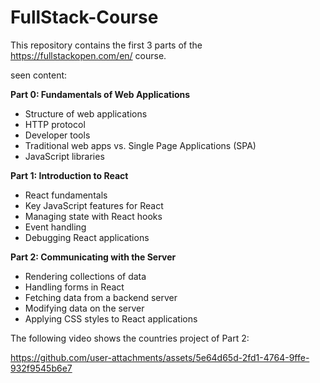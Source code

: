 # FullStack-Course

This repository contains the first 3 parts of the https://fullstackopen.com/en/ course.

seen content:


**Part 0: Fundamentals of Web Applications**  
- Structure of web applications  
- HTTP protocol  
- Developer tools  
- Traditional web apps vs. Single Page Applications (SPA)  
- JavaScript libraries  

**Part 1: Introduction to React**  
- React fundamentals  
- Key JavaScript features for React  
- Managing state with React hooks  
- Event handling  
- Debugging React applications  

**Part 2: Communicating with the Server**  
- Rendering collections of data  
- Handling forms in React  
- Fetching data from a backend server  
- Modifying data on the server  
- Applying CSS styles to React applications

The following video shows the countries project of Part 2: 

https://github.com/user-attachments/assets/5e64d65d-2fd1-4764-9ffe-932f9545b6e7


